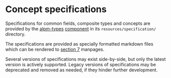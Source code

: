 # Concept specifications

Specifications for common fields, composite types and concepts are provided by the [alpm-types] [component] in its `resources/specification/` directory.

The specifications are provided as specially formatted markdown files which can be rendered to [section 7] manpages.

Several versions of specifications may exist side-by-side, but only the latest version is actively supported.
Legacy versions of specifications may be deprecated and removed as needed, if they hinder further development.

[alpm-types]: ../alpm-types
[component]: ../#components
[section 7]: https://en.wikipedia.org/wiki/Man_page#Manual_sections
